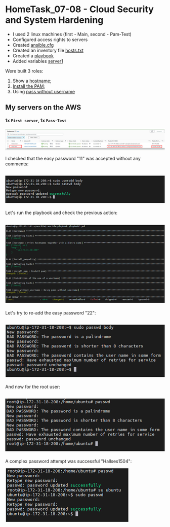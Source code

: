 # HomeTask_07-08 - Cloud Security and System Hardening

 - I used 2 linux machines (first - Main, second - Pam-Test)
 - Configured access rights to servers 
 - Created [ansible.cfg][1]
 - Created an inventory file [hosts.txt][2]
 - Created a [playbook][3]
 - Added variables [server1][4]
 
  <b2>Were built 3 roles:</b2> 
 
1. Show a [hostname][5]; 
2. [Install the PAM][6]; 
3. Using [pass without username][7] 


## My servers on the AWS
#### 1x `First server`, 1x `Pass-Test`

![image](https://github.com/body21033/DevOps_BC/blob/main/Lab_07-08/img/AWS%20x2.jpg?raw=true)


 I checked that the easy password "11" was accepted without any comments:

![image](https://github.com/body21033/DevOps_BC/blob/main/Lab_07-08/img/easy-pass.jpg?raw=true)
---------------------------------------------------------------------------

 Let's run the playbook and check the previous action: 

![image](https://github.com/body21033/DevOps_BC/blob/main/Lab_07-08/img/Ansible-playbook.jpg?raw=true)
---------------------------------------------------------------------------

 Let's try to re-add the easy password "22":

![image](https://github.com/body21033/DevOps_BC/blob/main/Lab_07-08/img/ubuntu%20changes.jpg?raw=true)
---------------------------------------------------------------------------

 And now for the root user:

![image](https://github.com/body21033/DevOps_BC/blob/main/Lab_07-08/img/root%20changes.jpg?raw=true)
---------------------------------------------------------------------------
 A complex password attempt was successful "Hallses1504":

![image](https://github.com/body21033/DevOps_BC/blob/main/Lab_07-08/img/norm%20pass.jpg?raw=true)

[1]: https://github.com/body21033/DevOps_BC/blob/main/Lab_07-08/ansible.cfg
[2]: https://github.com/body21033/DevOps_BC/blob/main/Lab_07-08/hosts.txt
[3]: https://github.com/body21033/DevOps_BC/blob/main/Lab_07-08/playbook1.yml
[4]: https://github.com/body21033/DevOps_BC/blob/main/Lab_07-08/group_vars/server1
[5]: https://github.com/body21033/DevOps_BC/blob/44dd829b28f50319e8da90f37e1aaf52bbe519db/Lab_07-08/roles/hostname/tasks/main.yml
[6]: https://github.com/body21033/DevOps_BC/blob/44dd829b28f50319e8da90f37e1aaf52bbe519db/Lab_07-08/roles/install_pam/tasks/main.yml
[7]: https://github.com/body21033/DevOps_BC/blob/44dd829b28f50319e8da90f37e1aaf52bbe519db/Lab_07-08/roles/pass_without_username/tasks/main.yml
